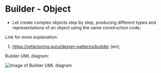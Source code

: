 # Builder - Object
 - Let create complex objects step by step, producing different types and representations of an object using the same construction code;


Link for more explanation:
1. https://refactoring.guru/design-patterns/builder (en);


Builder UML diagram:

![Image of Builder UML diagram](https://github.com/RomeroGabriel/OOP-DesignPatterns/blob/master/Creational/Builder/builder_pattern_uml_diagram.png)

